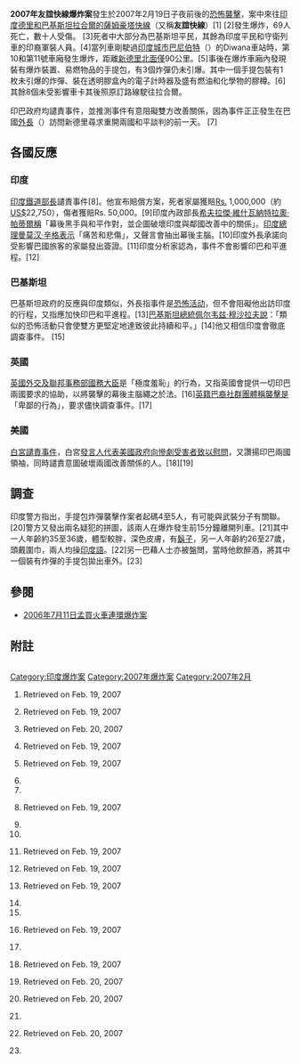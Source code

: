 **2007年友誼快線爆炸案**發生於2007年2月19日子夜前後的[恐怖襲擊](https://zh.wikipedia.org/wiki/恐怖襲擊 "wikilink")，案中來往[印度](../Page/印度.md "wikilink")[德里和](../Page/德里.md "wikilink")[巴基斯坦](../Page/巴基斯坦.md "wikilink")[拉合爾的](../Page/拉合爾.md "wikilink")[薩姆豪塔快線](https://zh.wikipedia.org/wiki/薩姆豪塔快線 "wikilink")（又稱**友誼快線**）\[1\]
\[2\]發生爆炸，69人死亡，數十人受傷。
\[3\]死者中大部分為巴基斯坦平民，其餘為印度平民和守衛列車的印裔軍裝人員。\[4\]當列車剛駛過[印度城市](../Page/印度.md "wikilink")[巴尼伯特](https://zh.wikipedia.org/wiki/帕尼帕特 "wikilink")（）的Diwana車站時，第10和第11號車廂發生爆炸，距離[新德里北面僅](../Page/新德里.md "wikilink")90公里。\[5\]事後在爆炸車廂內發現裝有爆炸裝置、易燃物品的手提包，有3個炸彈仍未引爆。其中一個手提包裝有1枚未引爆的炸彈、裝在透明膠盒內的電子計時器及盛有燃油和化學物的膠樽。\[6\]
其餘8個未受影響車卡其後照原訂路線駛往拉合爾。

印巴政府均譴責事件，並推測事件有意阻礙雙方改善關係，因為事件正正發生在巴國[外長](https://zh.wikipedia.org/wiki/外長 "wikilink")（）訪問新德里尋求重開兩國和平談判的前一天。
\[7\]

## 各國反應

### 印度

[印度鐵道部長](../Page/印度.md "wikilink")譴責事件\[8\]。他宣布賠償方案，死者家屬獲賠[Rs.](https://zh.wikipedia.org/wiki/印度盧布 "wikilink")
1,000,000（約[US$](../Page/美元.md "wikilink")22,750），傷者獲賠Rs.
50,000。\[9\]印度內政部長[希夫拉傑·維什瓦納特拉奧·帕蒂爾稱](https://zh.wikipedia.org/wiki/希夫拉傑·維什瓦納特拉奧·帕蒂爾 "wikilink")「幕後黑手與和平作對，並企圖破壞印度與鄰國改善中的關係」。[印度總理](https://zh.wikipedia.org/wiki/印度總理 "wikilink")[曼莫汉·辛格表示](../Page/曼莫汉·辛格.md "wikilink")「痛苦和悲傷」，又聲言會抽出幕後主腦。\[10\]印度外長承諾向受影響巴國旅客的家屬發出簽證。\[11\]印度分析家認為，事件不會影響印巴和平進程。\[12\]

### 巴基斯坦

巴基斯坦政府的反應與印度類似，外長指事件是[恐怖活动](../Page/恐怖活动.md "wikilink")，但不會阻礙他出訪印度的行程，又指應加快印巴和平進程。\[13\][巴基斯坦總統](https://zh.wikipedia.org/wiki/巴基斯坦總統 "wikilink")[佩尔韦兹·穆沙拉夫說](../Page/佩尔韦兹·穆沙拉夫.md "wikilink")：「類似的恐怖活動只會使雙方更堅定地達致彼此持續和平。」\[14\]他又相信印度會徹底調查事件。
\[15\]

### 英國

[英國](https://zh.wikipedia.org/wiki/英國 "wikilink")[外交及聯邦事務部](https://zh.wikipedia.org/wiki/外交及聯邦事務部 "wikilink")[國務大臣](https://zh.wikipedia.org/wiki/國務大臣 "wikilink")是「極度羞恥」的行為，又指英國會提供一切印巴兩國要求的協助，以將襲擊的幕後主腦繩之於法。\[16\][英籍巴裔社群團體稱襲擊是](https://zh.wikipedia.org/wiki/英籍亞裔 "wikilink")「卑鄙的行為」，要求儘快調查事件。\[17\]

### 美國

[白宮譴責事件](../Page/白宮.md "wikilink")，白宮[發言人代表](https://zh.wikipedia.org/wiki/發言人 "wikilink")[美國政府向慘劇受害者致以慰問](https://zh.wikipedia.org/wiki/美國 "wikilink")，又讚揚印巴兩國領袖，同時譴責意圖破壞兩國改善關係的人。\[18\]\[19\]

## 調查

印度警方指出，手提包炸彈襲擊作案者起碼4至5人，有可能與武裝分子有關聯。\[20\]警方又發出兩名疑犯的拼圖，該兩人在爆炸發生前15分鐘離開列車。\[21\]其中一人年齡約35至36歲，體型較胖，深色皮膚，有[鬍子](https://zh.wikipedia.org/wiki/鬍子 "wikilink")，另一人年齡約26至27歲，頭戴圍巾，兩人均操[印度語](https://zh.wikipedia.org/wiki/印度語 "wikilink")。\[22\]另一巴藉人士亦被盤問，當時他飲醉酒，將其中一個裝有炸彈的手提包拋出車外。\[23\]

## 參閱

  - [2006年7月11日孟買火車連環爆炸案](https://zh.wikipedia.org/wiki/2006年7月11日孟買火車連環爆炸案 "wikilink")

## 附註

<div class="references-small" style="-moz-column-count:2; column-count:2;">

</div>

[Category:印度爆炸案](https://zh.wikipedia.org/wiki/Category:印度爆炸案 "wikilink")
[Category:2007年爆炸案](https://zh.wikipedia.org/wiki/Category:2007年爆炸案 "wikilink")
[Category:2007年2月](https://zh.wikipedia.org/wiki/Category:2007年2月 "wikilink")

1.   Retrieved on Feb. 19, 2007

2.   Retrieved on Feb. 19, 2007

3.   Retrieved on Feb. 20, 2007

4.   Retrieved on Feb. 19, 2007

5.   Retrieved on Feb. 19, 2007

6.
7.
8.   Retrieved on Feb. 19, 2007

9.

10.
11.  Retrieved on Feb. 19, 2007

12.  Retrieved on Feb. 19, 2007

13.  Retrieved on Feb. 19, 2007

14.
15.
16.  Retrieved on Feb. 19, 2007

17.
18.  Retrieved on Feb. 19, 2007

19.  Retrieved on Feb. 20, 2007

20.  Retrieved on Feb. 20, 2007

21.
22.  Retrieved on Feb. 20, 2007

23.
